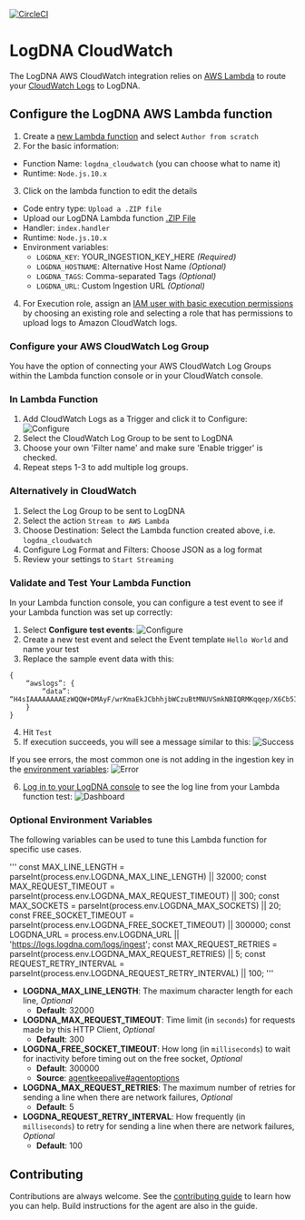 [![CircleCI](https://circleci.com/gh/logdna/aws-cloudwatch.svg?style=svg)](https://circleci.com/gh/logdna/aws-cloudwatch)

# LogDNA CloudWatch

The LogDNA AWS CloudWatch integration relies on [AWS Lambda](https://aws.amazon.com/documentation/lambda/) to route your [CloudWatch Logs](http://docs.aws.amazon.com/AmazonCloudWatch/latest/logs/WhatIsCloudWatchLogs.html) to LogDNA.

## Configure the LogDNA AWS Lambda function

1. Create a [new Lambda function](https://console.aws.amazon.com/lambda) and select `Author from scratch`
2. For the basic information:
 * Function Name: `logdna_cloudwatch` (you can choose what to name it)
 * Runtime: `Node.js.10.x`
3. Click on the lambda function to edit the details
 * Code entry type: `Upload a .ZIP file `
 * Upload our LogDNA Lambda function [.ZIP File](https://s3.amazonaws.com/repo.logdna.com/integrations/lambdas/logdna_cloudwatchlogs.zip)
 * Handler: `index.handler`
 * Runtime: `Node.js.10.x`
 * Environment variables: 
    * `LOGDNA_KEY`: YOUR_INGESTION_KEY_HERE *(Required)* 
    * `LOGDNA_HOSTNAME`: Alternative Host Name *(Optional)*  
    * `LOGDNA_TAGS`: Comma-separated Tags *(Optional)*  
    * `LOGDNA_URL`: Custom Ingestion URL *(Optional)*
4. For Execution role, assign an [IAM user with basic execution permissions](https://docs.aws.amazon.com/IAM/latest/UserGuide/getting-started_create-admin-group.html) by choosing an existing role and selecting a role that has permissions to upload logs to Amazon CloudWatch logs.

### Configure your AWS CloudWatch Log Group
You have the option of connecting your AWS CloudWatch Log Groups within the Lambda function console or in your CloudWatch console.

### In Lambda Function
1. Add CloudWatch Logs as a Trigger and click it to Configure:
![Configure](https://raw.githubusercontent.com/logdna/artwork/aws_cloudwatch/aws-cloudwatch/in_lambda_1.png)
2. Select the CloudWatch Log Group to be sent to LogDNA
3. Choose your own 'Filter name' and make sure 'Enable trigger' is checked.
4. Repeat steps 1-3 to add multiple log groups.

### Alternatively in CloudWatch
1. Select the Log Group to be sent to LogDNA
2. Select the action `Stream to AWS Lambda`
3. Choose Destination: Select the Lambda function created above, i.e.  `logdna_cloudwatch`
4. Configure Log Format and Filters: Choose JSON as a log format
5. Review your settings to `Start Streaming`

### Validate and Test Your Lambda Function
In your Lambda function console, you can configure a test event to see if your Lambda function was set up correctly:

1. Select **Configure test events**:
![Configure](https://raw.githubusercontent.com/logdna/artwork/aws_cloudwatch/aws-cloudwatch/validate_1.png)
2. Create a new test event and select the Event template `Hello World` and name your test
3. Replace the sample event data with this:
```
{
    “awslogs”: {
        “data”: “H4sIAAAAAAAAEzWQQW+DMAyF/wrKmaEkJCbhhjbWCzuBtMNUVSmkNBIQRMKqqep/X6Cb5Ivfs58++45G7ZzqdfMza5Sjt6IpTh9lXReHEsXI3ia9BJnQlHHIhMSEBnmw/WGx6xwcp8Z50M9uN2q/aDUGx2vn/5oYufXs2sXM3tjp3QxeLw7lX6hS47lTz6lTO9i1uynfXkOMe5lsp9Fxzyy/9eS3hTsyXYhOGVCaEsBSgsyEYBkGzrDMAIMQlAq+gQIQSjFhBFgqJOUMAog34WAfoFFOOM8kA0Y5SSH+f0SIb67GRaHq/baosn1UmUlHF7tErxvk5wa56b2Z+iRJ0OP4+AWj9ITzSgEAAA==”
    }
}
```
4. Hit `Test`
5. If execution succeeds, you will see a message similar to this:
![Success](https://raw.githubusercontent.com/logdna/artwork/aws_cloudwatch/aws-cloudwatch/validate_5.png)

If you see errors, the most common one is not adding in the ingestion key in the [environment variables](https://docs.logdna.com/docs/cloudwatch#section-configure-the-logdna-aws-lambda-function):
![Error](https://raw.githubusercontent.com/logdna/artwork/aws_cloudwatch/aws-cloudwatch/validate_5_error.png)

6. [Log in to your LogDNA console](https://logdna.com/sign-in/) to see the log line from your Lambda function test:
![Dashboard](https://raw.githubusercontent.com/logdna/artwork/aws_cloudwatch/aws-cloudwatch/validate_6.png)

### Optional Environment Variables

The following variables can be used to tune this Lambda function for specific use cases. 

'''
const MAX_LINE_LENGTH = parseInt(process.env.LOGDNA_MAX_LINE_LENGTH) || 32000;
const MAX_REQUEST_TIMEOUT = parseInt(process.env.LOGDNA_MAX_REQUEST_TIMEOUT) || 300;
const MAX_SOCKETS = parseInt(process.env.LOGDNA_MAX_SOCKETS) || 20;
const FREE_SOCKET_TIMEOUT = parseInt(process.env.LOGDNA_FREE_SOCKET_TIMEOUT) || 300000;
const LOGDNA_URL = process.env.LOGDNA_URL || 'https://logs.logdna.com/logs/ingest';
const MAX_REQUEST_RETRIES = parseInt(process.env.LOGDNA_MAX_REQUEST_RETRIES) || 5;
const REQUEST_RETRY_INTERVAL = parseInt(process.env.LOGDNA_REQUEST_RETRY_INTERVAL) || 100;
'''

* **LOGDNA_MAX_LINE_LENGTH**: The maximum character length for each line, *Optional*
	* **Default**: 32000
* **LOGDNA_MAX_REQUEST_TIMEOUT**: Time limit (in `seconds`) for requests made by this HTTP Client, *Optional*
	* **Default**: 300
* **LOGDNA_FREE_SOCKET_TIMEOUT**: How long (in `milliseconds`) to wait for inactivity before timing out on the free socket, *Optional*
	* **Default**: 300000
	* **Source**: [agentkeepalive#agentoptions](https://github.com/node-modules/agentkeepalive/blob/master/README.md#new-agentoptions)
* **LOGDNA_MAX_REQUEST_RETRIES**: The maximum number of retries for sending a line when there are network failures, *Optional*
	* **Default**: 5
* **LOGDNA_REQUEST_RETRY_INTERVAL**: How frequently (in `milliseconds`) to retry for sending a line when there are network failures, *Optional*
	* **Default**: 100

## Contributing

Contributions are always welcome. See the [contributing guide](/CONTRIBUTING.md) to learn how you can help. Build instructions for the agent are also in the guide.
